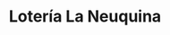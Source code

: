 ---
title: "Lotería La Neuquina"
url: /neuquen/loteria-la-neuquina-julio-argentino-roca/
shop: lotería
---